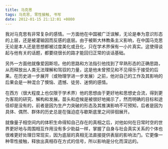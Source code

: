 ```yaml
---
title: 马克思
tags: 马克思, 零性接触, 书写
date: 2012-01-15 21:12:01 +0800
---
```



我对马克思有非常复杂的感情。一方面他在中国被广泛误解，无论是奉为意识形态的上层，还是被灌输因而反感的底层。由于被斯大林教条主义影响，在中国马克思无论是本人还是思想都被过度美化或丑化，只在学术界保有一小片真实。这使得谈起与他有关的话题，都要绕很长的路才能回归正常的谈话基础。

另外一方面他就像爱因斯坦。他的思路和方法指引他找到了早熟形态的正确思路，从而释放出人类无法理解和驾驭的力量，这是他未曾预见和不见得乐于接受的后果。在历史进一步展开（或物理学进一步发展）之前，他对自己的工作及其影响的后果会是一种混合了懊恼、遗憾、徒劳、迷惘的感情。

在西方（很大程度上也仅限于学术界）他的思想由于更好地和思想史合流，得到更为客观的研究、解构和发展。苗头和症候是被很好地揭示了，然而明确的目标和途径却是没有的，前者是因为生产力突破的形态及其推演影响不可预知，后者是因为具体、偶然、群体的历史总是在强迫症与歇斯底里之间徘徊展开。

就像量子相空间内的体积生命得知自己存在的真相之后，对他如何在日常时空的世界更好地与周围相互作用没有多少助益一样，掌握了自身与社会真实关系的个体也很难更好处理日常现实，因为底层的真相无法直接提供表层的影响法门。它更像一种零性接触，释放出真相存在方式的信号，所以影响是分化而深远的。

